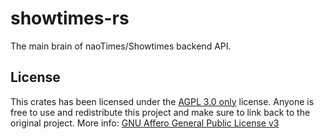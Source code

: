 # showtimes-rs

The main brain of naoTimes/Showtimes backend API.

## License

This crates has been licensed under the [AGPL 3.0 only](https://github.com/naoTimesdev/showtimes-rs/blob/master/LICENSE-MPL) license. Anyone is free to use and redistribute this project and make sure to link back to the original project. More info: [GNU Affero General Public License v3](https://www.tldrlegal.com/license/gnu-affero-general-public-license-v3-agpl-3-0)
